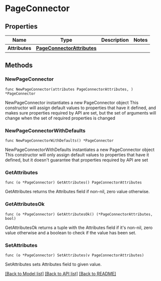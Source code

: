 # PageConnector

## Properties

Name | Type | Description | Notes
------------ | ------------- | ------------- | -------------
**Attributes** | [**PageConnectorAttributes**](PageConnectorAttributes.md) |  | 

## Methods

### NewPageConnector

`func NewPageConnector(attributes PageConnectorAttributes, ) *PageConnector`

NewPageConnector instantiates a new PageConnector object
This constructor will assign default values to properties that have it defined,
and makes sure properties required by API are set, but the set of arguments
will change when the set of required properties is changed

### NewPageConnectorWithDefaults

`func NewPageConnectorWithDefaults() *PageConnector`

NewPageConnectorWithDefaults instantiates a new PageConnector object
This constructor will only assign default values to properties that have it defined,
but it doesn't guarantee that properties required by API are set

### GetAttributes

`func (o *PageConnector) GetAttributes() PageConnectorAttributes`

GetAttributes returns the Attributes field if non-nil, zero value otherwise.

### GetAttributesOk

`func (o *PageConnector) GetAttributesOk() (*PageConnectorAttributes, bool)`

GetAttributesOk returns a tuple with the Attributes field if it's non-nil, zero value otherwise
and a boolean to check if the value has been set.

### SetAttributes

`func (o *PageConnector) SetAttributes(v PageConnectorAttributes)`

SetAttributes sets Attributes field to given value.



[[Back to Model list]](../README.md#documentation-for-models) [[Back to API list]](../README.md#documentation-for-api-endpoints) [[Back to README]](../README.md)


